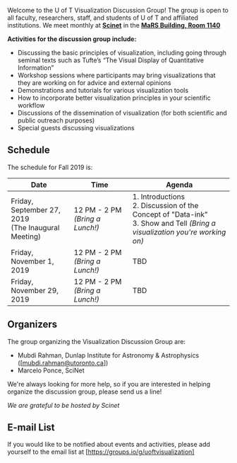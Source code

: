 Welcome to the U of T Visualization Discussion Group! The group is open to all faculty, researchers, staff, and students of U of T and affiliated institutions. We meet monthly at **[Scinet](http://www.scinet.utoronto.ca/)** in the **[MaRS Building, Room 1140](https://www.scinethpc.ca/contact-us/)**

**Activities for the discussion group include:**

* Discussing the basic principles of visualization, including going through seminal texts such as Tufte’s “The Visual Display of Quantitative Information”
* Workshop sessions where participants may bring visualizations that they are working on for advice and external opinions
* Demonstrations and tutorials for various visualization tools
* How to incorporate better visualization principles in your scientific workflow
* Discussions of the dissemination of visualization (for both scientific and public outreach purposes)
* Special guests discussing visualizations

## Schedule
The schedule for Fall 2019 is:

| Date | Time | Agenda |
| --- | --- | --- |
| Friday, September 27, 2019<br> (The Inaugural Meeting)  | 12 PM - 2 PM _(Bring a Lunch!)_ |  1. Introductions <br> 2. Discussion of the Concept of "Data-ink" <br> 3. Show and Tell _(Bring a visualization you're working on)_   |
| Friday, November 1, 2019  | 12 PM - 2 PM _(Bring a Lunch!)_ | TBD  |
| Friday, November 29, 2019  | 12 PM - 2 PM _(Bring a Lunch!)_ | TBD  |


## Organizers
The group organizing the Visualization Discussion Group are:
* Mubdi Rahman, Dunlap Institute for Astronomy & Astrophysics ([mubdi.rahman@utoronto.ca])
* Marcelo Ponce, SciNet

We're always looking for more help, so if you are interested in helping organize the discussion group, please send us a line! 

*We are grateful to be hosted by Scinet*

## E-mail List
If you would like to be notified about events and activities, please add yourself to the email list at [https://groups.io/g/uoftvisualization]
